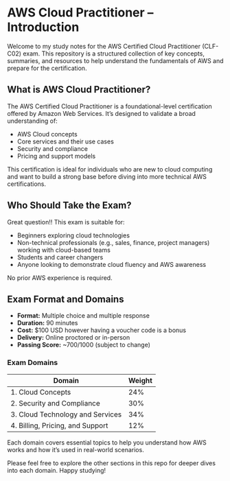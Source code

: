 #  AWS Cloud Practitioner – Introduction

Welcome to my study notes for the AWS Certified Cloud Practitioner (CLF-C02) exam. This repository is a structured collection of key concepts, summaries, and resources to help understand the fundamentals of AWS and prepare for the certification.

## What is AWS Cloud Practitioner?

The AWS Certified Cloud Practitioner is a foundational-level certification offered by Amazon Web Services. It’s designed to validate a broad understanding of:

- AWS Cloud concepts
- Core services and their use cases
- Security and compliance
- Pricing and support models

This certification is ideal for individuals who are new to cloud computing and want to build a strong base before diving into more technical AWS certifications.

## Who Should Take the Exam?
Great question!! 
This exam is suitable for:

- Beginners exploring cloud technologies
- Non-technical professionals (e.g., sales, finance, project managers) working with cloud-based teams
- Students and career changers
- Anyone looking to demonstrate cloud fluency and AWS awareness

No prior AWS experience is required.

## Exam Format and Domains

- **Format:** Multiple choice and multiple response
- **Duration:** 90 minutes
- **Cost:** $100 USD however having a voucher code is a bonus
- **Delivery:** Online proctored or in-person
- **Passing Score:** ~700/1000 (subject to change)

### Exam Domains

| Domain                          | Weight |
|---------------------------------|--------|
| 1. Cloud Concepts               | 24%    |
| 2. Security and Compliance      | 30%    |
| 3. Cloud Technology and Services| 34%    |
| 4. Billing, Pricing, and Support| 12%    |

Each domain covers essential topics to help you understand how AWS works and how it’s used in real-world scenarios.

Please feel free to explore the other sections in this repo for deeper dives into each domain. Happy studying! 